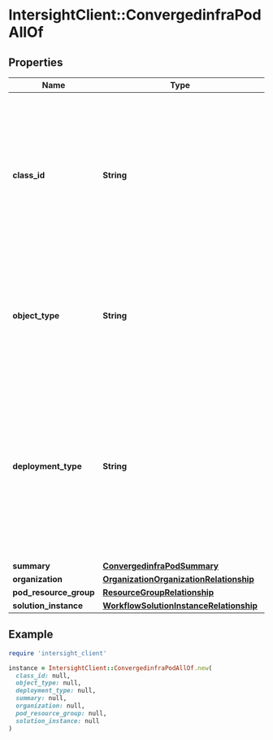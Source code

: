 # IntersightClient::ConvergedinfraPodAllOf

## Properties

| Name | Type | Description | Notes |
| ---- | ---- | ----------- | ----- |
| **class_id** | **String** | The fully-qualified name of the instantiated, concrete type. This property is used as a discriminator to identify the type of the payload when marshaling and unmarshaling data. | [default to &#39;convergedinfra.Pod&#39;] |
| **object_type** | **String** | The fully-qualified name of the instantiated, concrete type. The value should be the same as the &#39;ClassId&#39; property. | [default to &#39;convergedinfra.Pod&#39;] |
| **deployment_type** | **String** | The deployment type for this solution pod. * &#x60;FlexPodInfra&#x60; - The deployment type for a pod is of Infrastructure. * &#x60;FlexPodNG&#x60; - The deployment type for a pod is of Nextgen type. | [optional][readonly][default to &#39;FlexPodInfra&#39;] |
| **summary** | [**ConvergedinfraPodSummary**](ConvergedinfraPodSummary.md) |  | [optional] |
| **organization** | [**OrganizationOrganizationRelationship**](OrganizationOrganizationRelationship.md) |  | [optional] |
| **pod_resource_group** | [**ResourceGroupRelationship**](ResourceGroupRelationship.md) |  | [optional] |
| **solution_instance** | [**WorkflowSolutionInstanceRelationship**](WorkflowSolutionInstanceRelationship.md) |  | [optional] |

## Example

```ruby
require 'intersight_client'

instance = IntersightClient::ConvergedinfraPodAllOf.new(
  class_id: null,
  object_type: null,
  deployment_type: null,
  summary: null,
  organization: null,
  pod_resource_group: null,
  solution_instance: null
)
```

